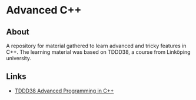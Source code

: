 # Advanced C++

## About

A repository for material gathered to learn advanced and tricky features in C++. The learning material was based on TDDD38, a course from Linköping university.

## Links

* [TDDD38 Advanced Programming in C++](https://www.ida.liu.se/~TDDD38/lecture/index.en.shtml)
